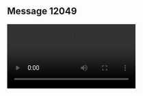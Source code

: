 ## Message 12049



![Video](https://data.iron-swords.co.il/2024/October/01/https://data.iron-swords.co.il/2024/October/01/12049/12049_media.mp4)
